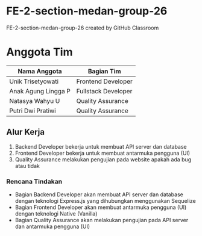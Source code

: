 # FE-2-section-medan-group-26
FE-2-section-medan-group-26 created by GitHub Classroom

# Anggota Tim
Nama Anggota | Bagian Tim
------------ | ------------
Unik Trisetyowati | Frontend Developer
Anak Agung Lingga P | Fullstack Developer
Natasya Wahyu U | Quality Assurance
Putri Dwi Pratiwi | Quality Assurance

## Alur Kerja
1. Backend Developer bekerja untuk membuat API server dan database
2. Frontend Developer bekerja untuk membuat antarmuka pengguna (UI)
3. Quality Assurance melakukan pengujian pada website apakah ada bug atau tidak

### Rencana Tindakan
- Bagian Backend Developer akan membuat API server dan database dengan teknologi Express.js yang dihubungkan menggunakan Sequelize
- Bagian Frontend Developer akan membuat antarmuka pengguna (UI) dengan teknologi Native (Vanilla)
- Bagian Quality Assurance akan melakukan pengujian pada API server dan antarmuka pengguna (UI)